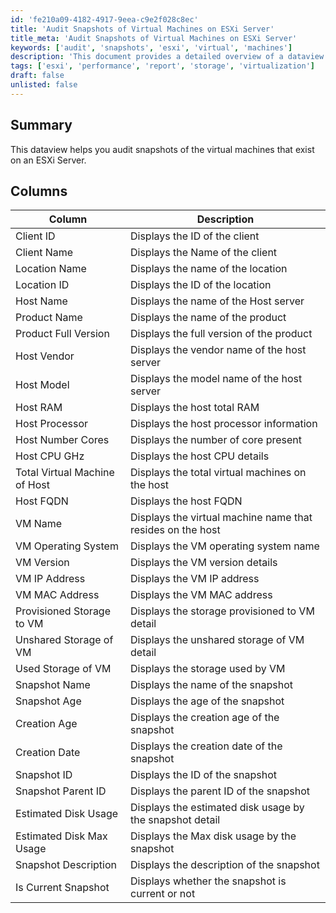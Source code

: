 ```yaml
---
id: 'fe210a09-4182-4917-9eea-c9e2f028c8ec'
title: 'Audit Snapshots of Virtual Machines on ESXi Server'
title_meta: 'Audit Snapshots of Virtual Machines on ESXi Server'
keywords: ['audit', 'snapshots', 'esxi', 'virtual', 'machines']
description: 'This document provides a detailed overview of a dataview that helps audit snapshots of virtual machines hosted on an ESXi server. It includes a comprehensive breakdown of columns, each describing specific attributes of the virtual machines and their corresponding snapshots.'
tags: ['esxi', 'performance', 'report', 'storage', 'virtualization']
draft: false
unlisted: false
---
```

## Summary

This dataview helps you audit snapshots of the virtual machines that exist on an ESXi Server.

## Columns

| Column                         | Description                                          |
|--------------------------------|------------------------------------------------------|
| Client ID                      | Displays the ID of the client                        |
| Client Name                    | Displays the Name of the client                      |
| Location Name                  | Displays the name of the location                    |
| Location ID                    | Displays the ID of the location                      |
| Host Name                      | Displays the name of the Host server                 |
| Product Name                   | Displays the name of the product                     |
| Product Full Version           | Displays the full version of the product             |
| Host Vendor                    | Displays the vendor name of the host server          |
| Host Model                     | Displays the model name of the host server           |
| Host RAM                       | Displays the host total RAM                          |
| Host Processor                 | Displays the host processor information               |
| Host Number Cores              | Displays the number of core present                  |
| Host CPU GHz                   | Displays the host CPU details                         |
| Total Virtual Machine of Host   | Displays the total virtual machines on the host      |
| Host FQDN                     | Displays the host FQDN                               |
| VM Name                        | Displays the virtual machine name that resides on the host |
| VM Operating System            | Displays the VM operating system name                |
| VM Version                     | Displays the VM version details                      |
| VM IP Address                  | Displays the VM IP address                           |
| VM MAC Address                 | Displays the VM MAC address                          |
| Provisioned Storage to VM      | Displays the storage provisioned to VM detail        |
| Unshared Storage of VM         | Displays the unshared storage of VM detail           |
| Used Storage of VM             | Displays the storage used by VM                       |
| Snapshot Name                  | Displays the name of the snapshot                    |
| Snapshot Age                   | Displays the age of the snapshot                     |
| Creation Age                   | Displays the creation age of the snapshot            |
| Creation Date                  | Displays the creation date of the snapshot           |
| Snapshot ID                    | Displays the ID of the snapshot                      |
| Snapshot Parent ID             | Displays the parent ID of the snapshot               |
| Estimated Disk Usage           | Displays the estimated disk usage by the snapshot detail |
| Estimated Disk Max Usage       | Displays the Max disk usage by the snapshot          |
| Snapshot Description            | Displays the description of the snapshot             |
| Is Current Snapshot            | Displays whether the snapshot is current or not      |













